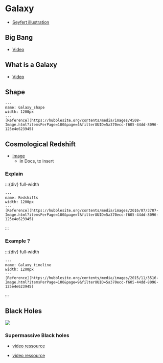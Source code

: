 # Galaxy

- [Seyfert illustration](https://hubblesite.org/contents/media/images/2020/33/4669-Image?itemsPerPage=100&page=3&filterUUID=5a370ecc-f605-44dd-8096-125e4e623945)


## Big Bang

- [Video](https://webbtelescope.org/contents/media/videos/1066-Video?page=7&filterUUID=e273820a-7d43-4578-8fcb-2ee59b93555b)



## What is a Galaxy

- [Video](https://webbtelescope.org/contents/media/videos/2019/27/1206-Video?page=5&filterUUID=e273820a-7d43-4578-8fcb-2ee59b93555b)




## Shape

```{figure} Docs/Galaxies_shapes.jpg
---
name: Galaxy_shape
width: 1200px
---
[Reference](https://hubblesite.org/contents/media/images/4508-Image.html?itemsPerPage=100&page=4&filterUUID=5a370ecc-f605-44dd-8096-125e4e623945)
```

## Cosmological Redshift

- [Image](https://hubblesite.org/contents/media/images/4509-Image.html?itemsPerPage=100&page=4&filterUUID=5a370ecc-f605-44dd-8096-125e4e623945)
    - in Docs, to insert


### Explain




:::{div} full-width

```{figure} Docs/Redshift_explain_1.jpg
---
name: Redshifts
width: 1200px
---
[Reference](https://hubblesite.org/contents/media/images/2016/07/3707-Image.html?itemsPerPage=100&page=7&filterUUID=5a370ecc-f605-44dd-8096-125e4e623945)
```

:::


### Example ?


    
:::{div} full-width

```{figure} Docs/Galaxies_timeline.jpg
---
name: Galaxy_timeline
width: 1200px
---
[Reference](https://hubblesite.org/contents/media/images/2015/11/3516-Image.html?itemsPerPage=100&page=9&filterUUID=5a370ecc-f605-44dd-8096-125e4e623945)
```

:::


## Black Holes

<img src="https://imgs.xkcd.com/comics/spacetime_soccer.png" />


### Supermassive Black holes

- [video ressource](https://webbtelescope.org/contents/media/videos/2021/015/01F09AQGN1JD1H8BJJZDR4RPWS?page=3&filterUUID=e273820a-7d43-4578-8fcb-2ee59b93555b)

- [video ressource](https://webbtelescope.org/contents/media/videos/01F099WFKMGVB0B549DDBA4BAF?page=3&filterUUID=e273820a-7d43-4578-8fcb-2ee59b93555b)
